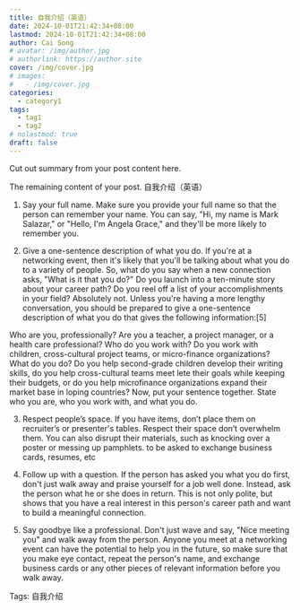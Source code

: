 ```yaml
---
title: 自我介绍（英语）
date: 2024-10-01T21:42:34+08:00
lastmod: 2024-10-01T21:42:34+08:00
author: Cai Song
# avatar: /img/author.jpg
# authorlink: https://author.site
cover: /img/cover.jpg
# images:
#   - /img/cover.jpg
categories:
  - category1
tags:
  - tag1
  - tag2
# nolastmod: true
draft: false
---
```


Cut out summary from your post content here.

<!--more-->

The remaining content of your post.
自我介绍（英语）
1. Say your full name. Make sure you provide your full name so that the person can remember your name. You can say, "Hi, my name is Mark Salazar," or "Hello, I'm Angela Grace," and they'll be more likely to remember you. 


2. Give a one-sentence description of what you do. If you're at a networking event, then it's likely that you'll be talking about what you do to a variety of people. So, what do you say when a new connection asks, "What is it that you do?" Do you launch into a ten-minute story about your career path? Do you reel off a list of your accomplishments in your field? Absolutely not. Unless you're having a more lengthy conversation, you should be prepared to give a one-sentence description of what you do that gives the following information:[5]

Who are you, professionally? Are you a teacher, a project manager, or a health care professional?
Who do you work with? Do you work with children, cross-cultural project teams, or micro-finance organizations?
What do you do? Do you help second-grade children develop their writing skills, do you help cross-cultural teams meet lete their goals while keeping their budgets, or do you help microfinance organizations expand their market base in loping countries?
Now, put your sentence together. State who you are, who you work with, and what you do.


3. Respect people’s space. If you have items, don’t place them on recruiter’s or presenter's tables. Respect their space don’t overwhelm them. You can also disrupt their materials, such as knocking over a poster or messing up pamphlets.  to be asked to exchange business cards, resumes, etc

4. Follow up with a question. If the person has asked you what you do first, don't just walk away and praise yourself for a job well done. Instead, ask the person what he or she does in return. This is not only polite, but shows that you have a real interest in this person's career path and want to build a meaningful connection. 


5. Say goodbye like a professional. Don't just wave and say, "Nice meeting you" and walk away from the person. Anyone you meet at a networking event can have the potential to help you in the future, so make sure that you make eye contact, repeat the person's name, and exchange business cards or any other pieces of relevant information before you walk away. 

Tags:
  自我介绍